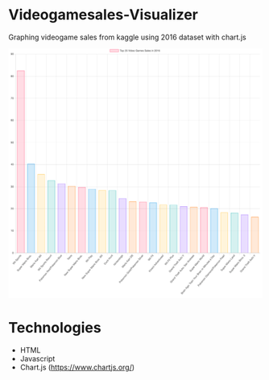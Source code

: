 # Videogamesales-Visualizer

Graphing videogame sales from kaggle using 2016 dataset with chart.js

![alt text](https://github.com/jacobjulagay/Videogamesales-Visualizer/blob/master/Screen%20Shot%202020-09-25%20at%208.01.57%20PM.png)

# Technologies 
- HTML
- Javascript
- Chart.js (https://www.chartjs.org/)

